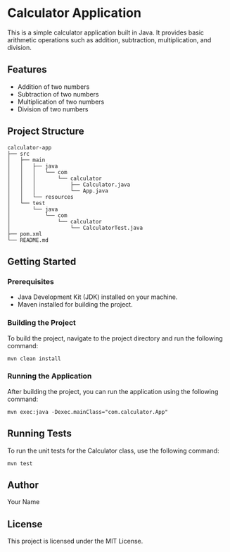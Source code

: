 # Calculator Application

This is a simple calculator application built in Java. It provides basic arithmetic operations such as addition, subtraction, multiplication, and division.

## Features

- Addition of two numbers
- Subtraction of two numbers
- Multiplication of two numbers
- Division of two numbers

## Project Structure

```
calculator-app
├── src
│   ├── main
│   │   ├── java
│   │   │   └── com
│   │   │       └── calculator
│   │   │           ├── Calculator.java
│   │   │           └── App.java
│   │   └── resources
│   └── test
│       └── java
│           └── com
│               └── calculator
│                   └── CalculatorTest.java
├── pom.xml
└── README.md
```

## Getting Started

### Prerequisites

- Java Development Kit (JDK) installed on your machine.
- Maven installed for building the project.

### Building the Project

To build the project, navigate to the project directory and run the following command:

```
mvn clean install
```

### Running the Application

After building the project, you can run the application using the following command:

```
mvn exec:java -Dexec.mainClass="com.calculator.App"
```

## Running Tests

To run the unit tests for the Calculator class, use the following command:

```
mvn test
```

## Author

Your Name

## License

This project is licensed under the MIT License.